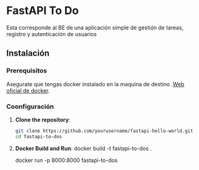 # FastAPI To Do

Esta corresponde al BE de una aplicación simple de gestión de tareas, registro y autenticación de usuarios

## Instalación

### Prerequisitos

Asegurate que tengas docker instalado en la maquina de destino .[Web oficial de docker](https://www.docker.com/products/docker-desktop).

### Coonfiguración

1. **Clone the repository**:

   ```sh
   git clone https://github.com/yourusername/fastapi-hello-world.git
   cd fastapi-to-dos

   ```

2. **Docker Build and Run**:
   docker build -t fastapi-to-dos .

   docker run -p 8000:8000 fastapi-to-dos
